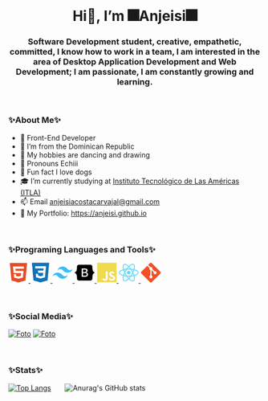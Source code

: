 <div id="header" align="center" >
  <img width="100" src="https://media.giphy.com/media/csYkWsVSZTzcSSU7oA/giphy.gif" alt="">
   <h1 align="center">Hi👋, I’m 🎆Anjeisi🎆</h1>
   <h3 align="center">Software Development student, creative, empathetic, committed, I know how to work in a team, 
                     I am interested in the area of Desktop Application                             
                     Development and Web Development; I am passionate, I am constantly growing and learning.
   </h3>
</div>

&nbsp;

<h3>✨About Me✨</h3>

- 🌼 Front-End Developer
- 🌱 I’m from the Dominican Republic
- 💃 My hobbies are dancing and drawing
- 🍥 Pronouns Echiii
- 🐶 Fun fact I love dogs
- 🎓 I’m currently studying at [Instituto Tecnológico de Las Américas (ITLA)](https://itla.edu.do/)
- 📫 Email <a href="anjeisiacostacarvajal@gmail.com">anjeisiacostacarvajal@gmail.com</a>
- 💖 My Portfolio: <a href="https://anjeisi.github.io">https://anjeisi.github.io</a>
  
&nbsp;

<h3>✨Programing Languages and Tools✨</h3> 

<div align="left">
  <a href="https://www.w3schools.com/cs/" target="_blank" rel="noreferrer">
    <img src="https://github.com/devicons/devicon/blob/master/icons/html5/html5-plain.svg"/ width="40">
    <img src="https://github.com/devicons/devicon/blob/master/icons/css3/css3-plain.svg"/ width="40">
    <img src="https://github.com/devicons/devicon/blob/master/icons/tailwindcss/tailwindcss-plain.svg"/ width="40">
    <img src="https://github.com/devicons/devicon/blob/master/icons/bootstrap/bootstrap-plain.svg"/ width="40">
    <img src="https://github.com/devicons/devicon/blob/master/icons/javascript/javascript-plain.svg"/ width="40">
    <img src="https://github.com/devicons/devicon/blob/master/icons/react/react-original.svg"/ width="40">
    <img src="https://github.com/devicons/devicon/blob/master/icons/git/git-plain.svg"/ width="40">
  </a>
</div>

&nbsp;

<h3>✨Social Media✨</h3>

<a href="https://t.me/Echi_xi"><img width='65px' src="https://logos-world.net/wp-content/uploads/2021/03/Telegram-Logo.png" alt="Foto"></a> 
<a href="https://www.instagram.com/echi_xi/"><img width='65px' src="https://logos-world.net/wp-content/uploads/2020/06/Instagram-Logo-700x394.png" alt="Foto"></a>
</a>

&nbsp;

<h3>✨Stats✨</h3>

[![Top Langs](https://github-readme-stats.vercel.app/api/top-langs/?username=anjeisi&langs_count=8)](https://github.com/anuraghazra/github-readme-stats) &nbsp; &nbsp; &nbsp; ![Anurag's GitHub stats](https://github-readme-stats.vercel.app/api?username=anjeisi&show_icons=true&theme=default)
